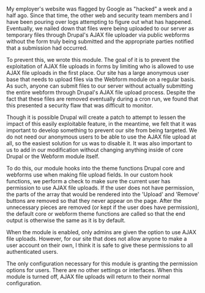 My employer's website was flagged by Google as "hacked" a week and a half ago. Since that time, the other web and security team members and I have been pouring over logs attempting to figure out what has happened. Eventually, we nailed down that files were being uploaded to our server as temporary files through Drupal's AJAX file uploader via public webforms without the form truly being submitted and the appropriate parties notified that a submission had occurred. 

To prevent this, we wrote this module. The goal of it is to prevent the exploitation of AJAX file uploads in forms by limiting who is allowed to use AJAX file uploads in the first place. Our site has a large anonymous user base that needs to upload files via the Webform module on a regular basis. As such, anyone can submit files to our server without actually submitting the entire webform through Drupal's AJAX file upload process. Despite the fact that these files are removed eventually during a cron run, we found that this presented a security flaw that was difficult to monitor.

Though it is possible Drupal will create a patch to attempt to lessen the impact of this easily exploitable feature, in the meantime, we felt that it was important to develop something to prevent our site from being targeted. We do not need our anonymous users to be able to use the AJAX file upload at all, so the easiest solution for us was to disable it. It was also important to us to add in our modification without changing anything inside of core Drupal or the Webform module itself. 

To do this, our module hooks into the theme functions Drupal core and webforms use when making file upload fields. In our custom hook functions, we perform a check to make sure the current user has permission to use AJAX file uploads. If the user does not have permission, the parts of the array that would be rendered into the 'Upload' and 'Remove' buttons are removed so that they never appear on the page. After the unnecessary pieces are removed (or kept if the user does have permission), the default core or webform theme functions are called so that the end output is otherwise the same as it is by default. 

When the module is enabled, only admins are given the option to use AJAX file uploads. However, for our site that does not allow anyone to make a user account on their own, I think it is safe to give these permissions to all authenticated users. 

The only configuration necessary for this module is granting the permission options for users. There are no other settings or interfaces. When this module is turned off, AJAX file uploads will return to their normal configuration. 
